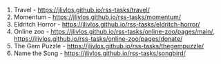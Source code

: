 1. Travel - https://jlivlos.github.io/rss-tasks/travel/
2. Momentum - https://jlivlos.github.io/rss-tasks/momentum/
3. Eldritch Horror - https://jlivlos.github.io/rss-tasks/eldritch-horror/
4. Online zoo - https://jlivlos.github.io/rss-tasks/online-zoo/pages/main/, https://jlivlos.github.io/rss-tasks/online-zoo/pages/donate/
5. The Gem Puzzle - https://jlivlos.github.io/rss-tasks/thegempuzzle/
6. Name the Song - https://jlivlos.github.io/rss-tasks/songbird/
